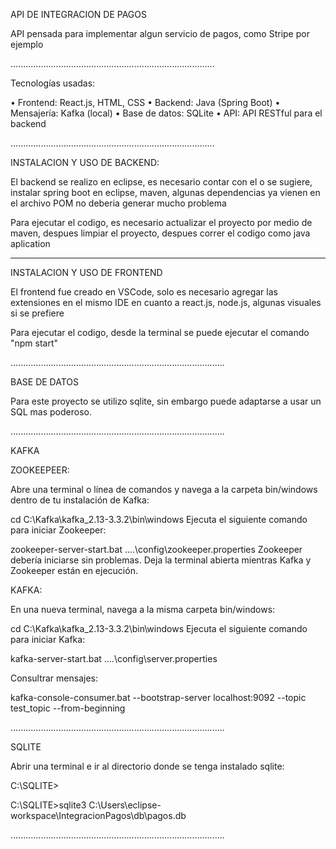 API DE INTEGRACION DE PAGOS

API pensada para implementar algun servicio de pagos, como Stripe por ejemplo


.................................................................................


Tecnologías usadas:

• Frontend: React.js, HTML, CSS
• Backend: Java (Spring Boot) 
• Mensajería: Kafka (local)
• Base de datos: SQLite 
• API: API RESTful para el backend

.................................................................................


INSTALACION Y USO DE BACKEND:

El backend se realizo en eclipse, es necesario contar con el o se sugiere,
instalar spring boot en eclipse, maven, algunas dependencias ya vienen
en el archivo POM no deberia generar mucho problema

Para ejecutar el codigo, es necesario actualizar el proyecto por medio de maven,
despues limpiar el proyecto, despues correr el codigo como java aplication


----------------------------------------------------------------------------------


INSTALACION Y USO DE FRONTEND

El frontend fue creado en VSCode, solo es necesario agregar las extensiones 
en el mismo IDE en cuanto a react.js, node.js, algunas visuales si se prefiere

Para ejecutar el codigo, desde la terminal se puede ejecutar el comando "npm start"


.....................................................................................


BASE DE DATOS

Para este proyecto se utilizo sqlite, sin embargo puede adaptarse a usar un SQL
mas poderoso.


.....................................................................................


KAFKA

ZOOKEEPEER:

Abre una terminal o línea de comandos y navega a la carpeta bin/windows dentro de tu instalación de Kafka:

cd C:\Kafka\kafka_2.13-3.3.2\bin\windows
Ejecuta el siguiente comando para iniciar Zookeeper:

zookeeper-server-start.bat ..\..\config\zookeeper.properties
Zookeeper debería iniciarse sin problemas. Deja la terminal abierta mientras Kafka y Zookeeper están en ejecución.

KAFKA:

En una nueva terminal, navega a la misma carpeta bin/windows:

cd C:\Kafka\kafka_2.13-3.3.2\bin\windows
Ejecuta el siguiente comando para iniciar Kafka:

kafka-server-start.bat ..\..\config\server.properties


Consultrar mensajes:

kafka-console-consumer.bat --bootstrap-server localhost:9092 --topic test_topic --from-beginning



.....................................................................................


SQLITE

Abrir una terminal e ir al directorio donde se tenga instalado sqlite:

C:\SQLITE>

C:\SQLITE>sqlite3 C:\Users\eclipse-workspace\IntegracionPagos\db\pagos.db


.....................................................................................
